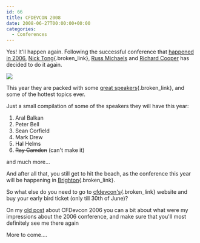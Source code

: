 ```yaml
---
id: 66
title: CFDEVCON 2008
date: 2008-06-27T00:00:00+00:00
categories:
  - Conferences
---
```

Yes! It'll happen again. Following the successful conference that [happened in 2006](https://www.placona.co.uk/), [Nick Tong](http://www.coldfusioncommunity.org/profile/nicktong){.broken_link}, [Russ Michaels](http://www.michaels.me.uk/) and [Richard Cooper](http://propertyowl.co.uk/) has decided to do it again.

![](http://www.cfdevcon.com/images/cfdevcon-attending.gif)

This year they are packed with some [great speakers](http://www.cfdevcon.com/speakers.cfm){.broken_link}, and some of the hottest topics ever.

Just a small compilation of some of the speakers they will have this year:

  1. Aral Balkan
  2. Peter Bell
  3. Sean Corfield
  4. Mark Drew
  5. Hal Helms
  6. <strike>Ray Camden</strike> (can't make it)

and much more...

And after all that, you still get to hit the beach, as the conference this year will be happening in [Brighton](http://www.cfdevcon.com/venue.cfm){.broken_link}.

So what else do you need to go to [cfdevcon's](http://www.cfdevcon.com/){.broken_link} website and buy your early bird ticket (only till 30th of June)?

On my [old post](https://www.placona.co.uk/) about CFDevcon 2006 you can a bit about what were my impressions about the 2006 conference, and make sure that you'll most definitely see me there again

More to come....
